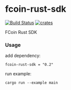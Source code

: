 # fcoin-rust-sdk
[![Build Status](https://api.travis-ci.org/gkrcknrl/fcoin-rust-sdk.svg?branch=master)](https://travis-ci.org/gkrcknrl/fcoin-rust-sdk)
[![crates](https://img.shields.io/crates/v/fcoin.svg)](https://crates.io/crates/fcoin-rust-sdk)

FCoin Rust SDK


### Usage

add dependency:
```
fcoin-rust-sdk = "0.2"
```

run example:
```
cargo run --example main
```

